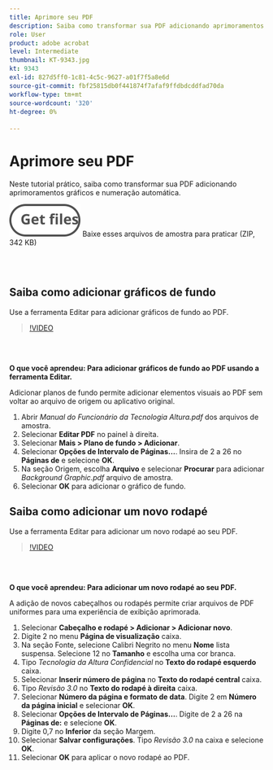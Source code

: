 ```yaml
---
title: Aprimore seu PDF
description: Saiba como transformar sua PDF adicionando aprimoramentos gráficos e numeração automática
role: User
product: adobe acrobat
level: Intermediate
thumbnail: KT-9343.jpg
kt: 9343
exl-id: 827d5ff0-1c81-4c5c-9627-a01f7f5a8e6d
source-git-commit: fbf25815db0f441874f7afaf9ffdbdcddfad70da
workflow-type: tm+mt
source-wordcount: '320'
ht-degree: 0%

---
```


# Aprimore seu PDF

Neste tutorial prático, saiba como transformar sua PDF adicionando aprimoramentos gráficos e numeração automática.

[![Obter arquivos](../assets/Getfiles.svg)](../assets/Enhance.zip)   Baixe esses arquivos de amostra para praticar (ZIP, 342 KB)

<br> 

## Saiba como adicionar gráficos de fundo

Use a ferramenta Editar para adicionar gráficos de fundo ao PDF.

>[!VIDEO](https://video.tv.adobe.com/v/338746?hidetitle=true)

<br> 

**O que você aprendeu: Para adicionar gráficos de fundo ao PDF usando a ferramenta Editar.**

Adicionar planos de fundo permite adicionar elementos visuais ao PDF sem voltar ao arquivo de origem ou aplicativo original.

1. Abrir *Manual do Funcionário da Tecnologia Altura.pdf* dos arquivos de amostra.
1. Selecionar **Editar PDF** no painel à direita.
1. Selecionar **Mais > Plano de fundo > Adicionar**.
1. Selecionar **Opções de Intervalo de Páginas...**.
Insira de 2 a 26 no **Páginas de** e selecione **OK**.
1. Na seção Origem, escolha **Arquivo** e selecionar **Procurar** para adicionar *Background Graphic.pdf* arquivo de amostra.
1. Selecionar **OK** para adicionar o gráfico de fundo.

## Saiba como adicionar um novo rodapé

Use a ferramenta Editar para adicionar um novo rodapé ao seu PDF.

>[!VIDEO](https://video.tv.adobe.com/v/338745?hidetitle=true)

<br> 

**O que você aprendeu: Para adicionar um novo rodapé ao seu PDF.**

A adição de novos cabeçalhos ou rodapés permite criar arquivos de PDF uniformes para uma experiência de exibição aprimorada.

1. Selecionar **Cabeçalho e rodapé > Adicionar > Adicionar novo**.
1. Digite 2 no menu **Página de visualização** caixa.
1. Na seção Fonte, selecione Calibri Negrito no menu **Nome** lista suspensa.
Selecione 12 no **Tamanho** e escolha uma cor branca.
1. Tipo *Tecnologia da Altura Confidencial* no **Texto do rodapé esquerdo** caixa.
1. Selecionar **Inserir número de página** no **Texto do rodapé central** caixa.
1. Tipo *Revisão 3.0* no **Texto do rodapé à direita** caixa.
1. Selecionar **Número da página e formato de data**.
Digite 2 em **Número da página inicial** e selecionar **OK**.
1. Selecionar **Opções de Intervalo de Páginas...**.
Digite de 2 a 26 na **Páginas de:** e selecione **OK**.
1. Digite 0,7 no **Inferior** da seção Margem.
1. Selecionar **Salvar configurações**.
Tipo *Revisão 3.0* na caixa e selecione **OK**.
1. Selecionar **OK** para aplicar o novo rodapé ao PDF.
